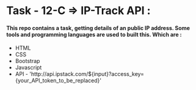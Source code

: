 # Task - 12-C => IP-Track API :
<h4>This repo contains a task, getting details of an public IP address. Some tools and programming languages are used to built this. Which are : </h4>

<ul>
    <li>HTML</li>
    <li>CSS</li>
    <li>Bootstrap</li>
    <li>Javascript</li>
    <li>API - 'http://api.ipstack.com/${input}?access_key={your_API_token_to_be_replaced}'</li>
</ul>
